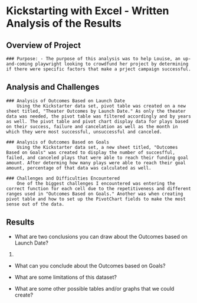 # Kickstarting with Excel - Written Analysis of the Results

## Overview of Project

    ### Purpose: - The purpose of this analysis was to help Louise, an up-and-coming playwright looking to crowdfund her project by determining if there were specific factors that make a prject campaign successful.
    
## Analysis and Challenges
    
    ### Analysis of Outcomes Based on Launch Date
        Using the Kickstarter data set, pivot table was created on a new sheet titled, "Theater Outcomes by Launch Date." As only the theater data was needed, the pivot table was filtered accordingly and by years as well. The pivot table and pivot chart display data for plays based on their success, failure and cancelation as well as the month in which they were most successful, unsuccessful and canceled. 

    ### Analysis of Outcomes Based on Goals
        Using the Kickstarter data set, a new sheet titled, "Outcomes Based on Goals" was created to display the number of succesfful, failed, and canceled plays that were able to reach their funding goal amount. After determing how many plays were able to reach their goal amount, percentage of that data was calculated as well.

    ### Challenges and Difficulties Encountered
        One of the biggest challenges I encountered was entering the correct function for each cell due to the repetitiveness and different ranges used in "Outcomes Based on Goals." Another was when creating pivot table and how to set up the PivotChart fields to make the most sense out of the data.
        
## Results

- What are two conclusions you can draw about the Outcomes based on Launch Date?
1. 
- What can you conclude about the Outcomes based on Goals?

- What are some limitations of this dataset?

- What are some other possible tables and/or graphs that we could create?

